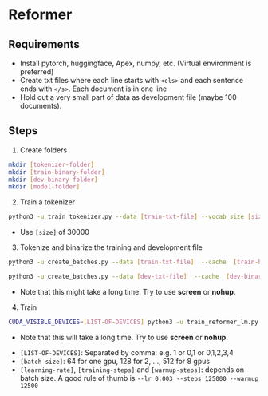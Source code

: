 # Reformer

## Requirements
* Install pytorch, huggingface, Apex, numpy, etc. (Virtual environment is preferred)
* Create txt files where each line starts with ````<cls>```` and each sentence ends with ````</s>````. Each document is in one line
* Hold out a very small part of data as development file (maybe 100 documents).


## Steps
1. Create folders
```bash
mkdir [tokenizer-folder]
mkdir [train-binary-folder]
mkdir [dev-binary-folder]
mkdir [model-folder]

```

2. Train a tokenizer
```bash
python3 -u train_tokenizer.py --data [train-txt-file] --vocab_size [size] --model [tokenizer-folder]
```
- Use ````[size]```` of 30000

3. Tokenize and binarize the training and development file
```bash
python3 -u create_batches.py --data [train-txt-file]  --cache  [train-binary-folder] --tok [tokenizer-folder] --len 4096
```

```bash
python3 -u create_batches.py --data [dev-txt-file]  --cache  [dev-binary-folder] --tok [tokenizer-folder] --len 4096
```

- Note that this might take a long time. Try to use __screen__ or __nohup__.

4. Train
```bash
CUDA_VISIBLE_DEVICES=[LIST-OF-DEVICES] python3 -u train_reformer_lm.py --train [train-binary-folder] --dev  [dev-binary-folder] --tok [tokenizer-folder] --model [model-folder] --batch [batch-size] --lr [learning-rate] --warmpu [warmup-steps] --step [training-steps]
```

- Note that this will take a long time. Try to use __screen__ or __nohup__.

* ````[LIST-OF-DEVICES]````: Separated by comma: e.g. 1 or 0,1 or 0,1,2,3,4
* ````[batch-size]````: 64 for one gpu, 128 for 2, ..., 512 for 8 gpus
* ````[learning-rate]````, ````[training-steps]```` and  ````[warmup-steps]````: depends on batch size. A good rule of thumb is ````--lr 0.003 --steps 125000 --warmup 12500````
